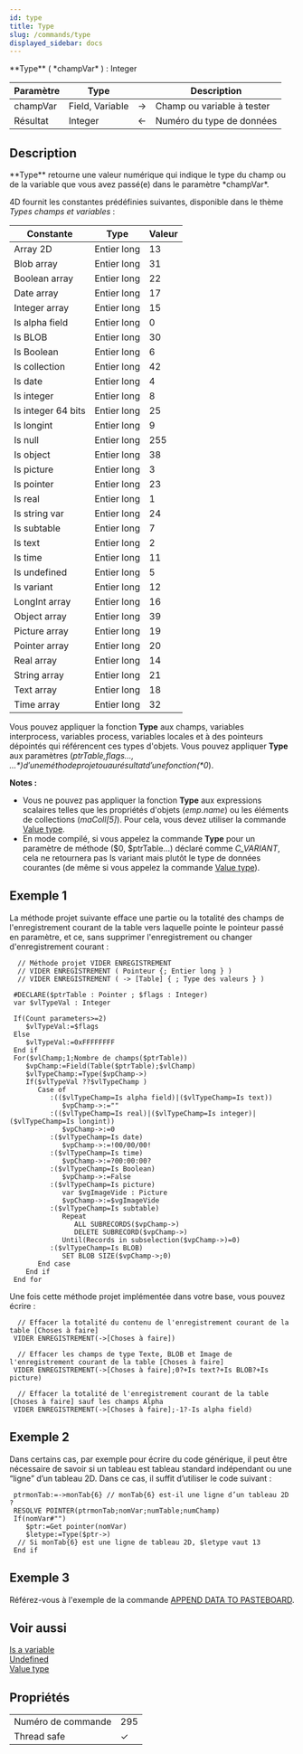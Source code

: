 ```yaml
---
id: type
title: Type
slug: /commands/type
displayed_sidebar: docs
---
```


<!--REF #_command_.Type.Syntax-->**Type** ( *champVar* ) : Integer<!-- END REF-->
<!--REF #_command_.Type.Params-->
| Paramètre | Type |  | Description |
| --- | --- | --- | --- |
| champVar | Field, Variable | &#8594;  | Champ ou variable à tester |
| Résultat | Integer | &#8592; | Numéro du type de données |

<!-- END REF-->

## Description 

<!--REF #_command_.Type.Summary-->**Type** retourne une valeur numérique qui indique le type du champ ou de la variable que vous avez passé(e) dans le paramètre *champVar*.<!-- END REF-->

4D fournit les constantes prédéfinies suivantes, disponible dans le thème *Types champs et variables* :

| Constante          | Type        | Valeur |
| ------------------ | ----------- | ------ |
| Array 2D           | Entier long | 13     |
| Blob array         | Entier long | 31     |
| Boolean array      | Entier long | 22     |
| Date array         | Entier long | 17     |
| Integer array      | Entier long | 15     |
| Is alpha field     | Entier long | 0      |
| Is BLOB            | Entier long | 30     |
| Is Boolean         | Entier long | 6      |
| Is collection      | Entier long | 42     |
| Is date            | Entier long | 4      |
| Is integer         | Entier long | 8      |
| Is integer 64 bits | Entier long | 25     |
| Is longint         | Entier long | 9      |
| Is null            | Entier long | 255    |
| Is object          | Entier long | 38     |
| Is picture         | Entier long | 3      |
| Is pointer         | Entier long | 23     |
| Is real            | Entier long | 1      |
| Is string var      | Entier long | 24     |
| Is subtable        | Entier long | 7      |
| Is text            | Entier long | 2      |
| Is time            | Entier long | 11     |
| Is undefined       | Entier long | 5      |
| Is variant         | Entier long | 12     |
| LongInt array      | Entier long | 16     |
| Object array       | Entier long | 39     |
| Picture array      | Entier long | 19     |
| Pointer array      | Entier long | 20     |
| Real array         | Entier long | 14     |
| String array       | Entier long | 21     |
| Text array         | Entier long | 18     |
| Time array         | Entier long | 32     |

Vous pouvez appliquer la fonction **Type** aux champs, variables interprocess, variables process, variables locales et à des pointeurs dépointés qui référencent ces types d'objets. Vous pouvez appliquer **Type** aux paramètres (*$ptrTable,$flags..., ${...}*) d'une méthode projet ou au résultat d'une fonction (*$0*).

**Notes :** 

* Vous ne pouvez pas appliquer la fonction **Type** aux expressions scalaires telles que les propriétés d'objets (*emp.name*) ou les éléments de collections (*maColl\[5\]*). Pour cela, vous devez utiliser la commande [Value type](value-type.md).
* En mode compilé, si vous appelez la commande **Type** pour un paramètre de méthode ($0, $ptrTable...) déclaré comme *C\_VARIANT*, cela ne retournera pas Is variant mais plutôt le type de données courantes (de même si vous appelez la commande [Value type](value-type.md)).

## Exemple 1 

La méthode projet suivante efface une partie ou la totalité des champs de l'enregistrement courant de la table vers laquelle pointe le pointeur passé en paramètre, et ce, sans supprimer l'enregistrement ou changer d'enregistrement courant :

```4d
  // Méthode projet VIDER ENREGISTREMENT
  // VIDER ENREGISTREMENT ( Pointeur {; Entier long } )
  // VIDER ENREGISTREMENT ( -> [Table] { ; Type des valeurs } )
 
 #DECLARE($ptrTable : Pointer ; $flags : Integer)
 var $vlTypeVal : Integer
 
 If(Count parameters>=2)
    $vlTypeVal:=$flags
 Else
    $vlTypeVal:=0xFFFFFFFF
 End if
 For($vlChamp;1;Nombre de champs($ptrTable))
    $vpChamp:=Field(Table($ptrTable);$vlChamp)
    $vlTypeChamp:=Type($vpChamp->)
    If($vlTypeVal ??$vlTypeChamp )
       Case of
          :(($vlTypeChamp=Is alpha field)|($vlTypeChamp=Is text))
             $vpChamp->:=""
          :(($vlTypeChamp=Is real)|($vlTypeChamp=Is integer)|($vlTypeChamp=Is longint))
             $vpChamp->:=0
          :($vlTypeChamp=Is date)
             $vpChamp->:=!00/00/00!
          :($vlTypeChamp=Is time)
             $vpChamp->:=?00:00:00?
          :($vlTypeChamp=Is Boolean)
             $vpChamp->:=False
          :($vlTypeChamp=Is picture)
             var $vgImageVide : Picture
             $vpChamp->:=$vgImageVide
          :($vlTypeChamp=Is subtable)
             Repeat
                ALL SUBRECORDS($vpChamp->)
                DELETE SUBRECORD($vpChamp->)
             Until(Records in subselection($vpChamp->)=0)
          :($vlTypeChamp=Is BLOB)
             SET BLOB SIZE($vpChamp->;0)
       End case
    End if
 End for
```

Une fois cette méthode projet implémentée dans votre base, vous pouvez écrire :

```4d
  // Effacer la totalité du contenu de l'enregistrement courant de la table [Choses à faire]
 VIDER ENREGISTREMENT(->[Choses à faire])
 
  // Effacer les champs de type Texte, BLOB et Image de l'enregistrement courant de la table [Choses à faire]
 VIDER ENREGISTREMENT(->[Choses à faire];0?+Is text?+Is BLOB?+Is picture)
 
  // Effacer la totalité de l'enregistrement courant de la table [Choses à faire] sauf les champs Alpha
 VIDER ENREGISTREMENT(->[Choses à faire];-1?-Is alpha field)
```

## Exemple 2 

Dans certains cas, par exemple pour écrire du code générique, il peut être nécessaire de savoir si un tableau est tableau standard indépendant ou une “ligne” d’un tableau 2D. Dans ce cas, il suffit d’utiliser le code suivant :

```4d
 ptrmonTab:=->monTab{6} // monTab{6} est-il une ligne d’un tableau 2D ?
 RESOLVE POINTER(ptrmonTab;nomVar;numTable;numChamp)
 If(nomVar#"")
    $ptr:=Get pointer(nomVar)
    $letype:=Type($ptr->)
  // Si monTab{6} est une ligne de tableau 2D, $letype vaut 13
 End if
```

## Exemple 3 

Référez-vous à l'exemple de la commande [APPEND DATA TO PASTEBOARD](append-data-to-pasteboard.md).

## Voir aussi 

[Is a variable](is-a-variable.md)  
[Undefined](undefined.md)  
[Value type](value-type.md)  

## Propriétés

|  |  |
| --- | --- |
| Numéro de commande | 295 |
| Thread safe | &check; |


